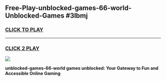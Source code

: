 
## Free-Play-unblocked-games-66-world-Unblocked-Games #3lbmj
<h3>
<a href="https://news.freeplayer.one?title=unblocked-games-66-world&ref=8M">CLICK TO PLAY</a></h3>
<hr>

<h3>
<a href="https://news.freeplayer.one?title=unblocked-games-66-world&ref=8M">CLICK 2 PLAY</a>
  
</h3>

<a href="https://news.freeplayer.one?title=unblocked-games-66-world&ref=8M"><img src="https://clearcache.store/games.png"></a>


**unblocked-games-66-world games unblocked: Your Gateway to Fun and Accessible Online Gaming**
